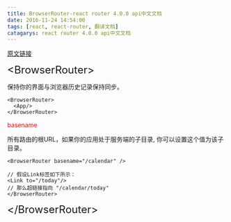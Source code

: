 ```yaml
---
title: BrowserRouter-react router 4.0.0 api中文文档
date: 2016-11-24 14:54:00
tags: [react, react-router, 翻译文档]
catagarys: react router 4.0.0 api中文文档
---
```



[原文链接](https://react-router.now.sh/BrowserRouter)

<font size='5em'>&lt;BrowserRouter&gt;</font>

保持你的界面与浏览器历史记录保持同步。
```html5
<BrowserRouter>
  <App/>
</BrowserRouter>
```
<font color='#FF0000'>basename</font>

所有路由的根URL，如果你的应用处于服务端的子目录, 你可以设置这个值为该子目录。

```html5
<BrowserRouter basename="/calendar" />

// 假设Link标签如下所示：
<Link to="/today"/>
// 那么超链接指向 "/calendar/today"
</BrowserRouter>
```
<font size='5em'>&lt;/BrowserRouter&gt;</font>
